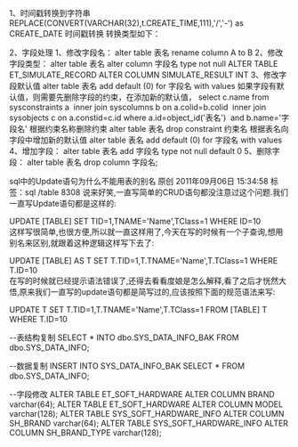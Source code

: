 

1、时间戳转换到字符串
REPLACE(CONVERT(VARCHAR(32),t.CREATE_TIME,111),'/','-') as  CREATE_DATE
时间戳转换
转换类型如下：


2、字段处理
1、修改字段名：
alter table 表名 rename column A to B
2、修改字段类型：
alter table 表名 alter column 字段名 type not null
ALTER TABLE ET_SIMULATE_RECORD ALTER COLUMN SIMULATE_RESULT INT
3、修改字段默认值
alter table 表名 add default (0) for 字段名 with values
如果字段有默认值，则需要先删除字段的约束，在添加新的默认值，
select c.name from sysconstraints a 
inner join syscolumns b on a.colid=b.colid 
inner join sysobjects c on a.constid=c.id
where a.id=object_id('表名') 
and b.name='字段名'
根据约束名称删除约束
alter table 表名 drop constraint 约束名
根据表名向字段中增加新的默认值
alter table 表名 add default (0) for 字段名 with values
4、增加字段：
alter table 表名 add 字段名 type not null default 0
5、删除字段：
alter table 表名 drop column 字段名;

sql中的Update语句为什么不能用表的别名
原创 2011年09月06日 15:34:58 标签：sql /table 8308
说来好笑,一直写简单的CRUD语句都没注意过这个问题.我们一直写Update语句都是这样的:

UPDATE [TABLE] SET TID=1,TNAME='Name',TClass=1 WHERE ID=10  
这样写很简单,也很方便,所以就一直这样用了,今天在写的时候有一个子查询,想用别名来区别,就跟着这种逻辑这样写下去了:


UPDATE [TABLE] AS T SET T.TID=1,T.TNAME='Name',T.TClass=1 WHERE T.ID=10  
在写的时候就已经提示语法错误了,还得去看看度娘是怎么解释,看了之后才恍然大悟,原来我们一直写的update语句都是简写过的,应该按照下面的规范语法来写:


UPDATE T SET T.TID=1,T.TNAME='Name',T.TClass=1 FROM [TABLE] T WHERE T.ID=10 


--表结构复制
SELECT * INTO dbo.SYS_DATA_INFO_BAK FROM dbo.SYS_DATA_INFO;

--数据复制
INSERT INTO SYS_DATA_INFO_BAK
SELECT * FROM dbo.SYS_DATA_INFO;


--字段修改
ALTER TABLE ET_SOFT_HARDWARE ALTER COLUMN BRAND varchar(64);
ALTER TABLE ET_SOFT_HARDWARE ALTER COLUMN MODEL varchar(128);
ALTER TABLE SYS_SOFT_HARDWARE_INFO ALTER COLUMN SH_BRAND varchar(64);
ALTER TABLE SYS_SOFT_HARDWARE_INFO ALTER COLUMN SH_BRAND_TYPE varchar(128);
